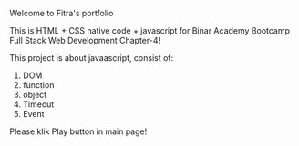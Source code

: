 Welcome to Fitra's portfolio

This is HTML + CSS native code + javascript for Binar Academy Bootcamp Full Stack Web Development Chapter-4!

This project is about javaascript, consist of:
1. DOM
2. function
3. object
4. Timeout
5. Event

Please klik Play button in main page!
